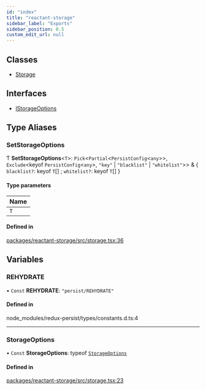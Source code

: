 ```yaml
---
id: "index"
title: "reactant-storage"
sidebar_label: "Exports"
sidebar_position: 0.5
custom_edit_url: null
---
```


## Classes

- [Storage](classes/Storage.md)

## Interfaces

- [IStorageOptions](interfaces/IStorageOptions.md)

## Type Aliases

### SetStorageOptions

Ƭ **SetStorageOptions**<`T`\>: `Pick`<`Partial`<`PersistConfig`<`any`\>\>, `Exclude`<keyof `PersistConfig`<`any`\>, ``"key"`` \| ``"blacklist"`` \| ``"whitelist"``\>\> & { `blacklist?`: keyof `T`[] ; `whitelist?`: keyof `T`[]  }

#### Type parameters

| Name |
| :------ |
| `T` |

#### Defined in

[packages/reactant-storage/src/storage.tsx:36](https://github.com/unadlib/reactant/blob/0168c3f1/packages/reactant-storage/src/storage.tsx#L36)

## Variables

### REHYDRATE

• `Const` **REHYDRATE**: ``"persist/REHYDRATE"``

#### Defined in

node_modules/redux-persist/types/constants.d.ts:4

___

### StorageOptions

• `Const` **StorageOptions**: typeof [`StorageOptions`](#storageoptions)

#### Defined in

[packages/reactant-storage/src/storage.tsx:23](https://github.com/unadlib/reactant/blob/0168c3f1/packages/reactant-storage/src/storage.tsx#L23)
